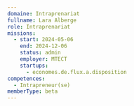 ```yaml
---
domaine: Intraprenariat
fullname: Lara Alberge
role: Intraprenariat
missions:
  - start: 2024-05-06
    end: 2024-12-06
    status: admin
    employer: MTECT
    startups:
      - economes.de.flux.a.disposition
competences:
  - Intrapreneur(se)
memberType: beta
---
```

